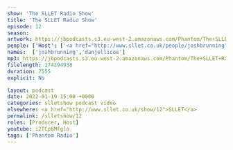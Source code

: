 ```yaml
---
show: 'The SLLET Radio Show'
title: 'The SLLET Radio Show'
episode: 12
season: 
artwork: https://jbpodcasts.s3.eu-west-2.amazonaws.com/Phantom/The+SLLET+Radio+Show/2021-09-27+-+SLLET+radio+square.png
people: ['Host': ['<a href="http://www.sllet.co.uk/people/joshbrunning">Josh Brunning</a>', '<a href="http://www.sllet.co.uk/people/danjellicoe">Dan Jellicoe</a>']]
names:  ['joshbrunning','danjellicoe']
mp3: https://jbpodcasts.s3.eu-west-2.amazonaws.com/Phantom/The+SLLET+Radio+Show/2022-01-19+-+12.mp3
filelength: 174394938
duration: 7555
explicit: No

layout: podcast
date: 2022-01-19 15:00 +0000
categories: slletshow podcast video
elsewhere: <a href="http://www.sllet.co.uk/show/12">SLLET</a>
permalink: /slletshow/12
roles: [Producer, Host]
youtube: i2TCp6Mfglo
tags: ['Phantom Radio']
---
```

